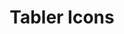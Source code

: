 ---
title: 'Tabler Icons'
description: 'Open source free SVG icons. Highly customizable. No attribution required. For commercial use.'
link: 'https://tablericons.com/'
---